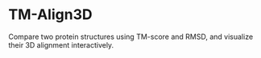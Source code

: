# TM-Align3D
Compare two protein structures using TM-score and RMSD, and visualize their 3D alignment interactively.
